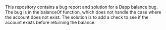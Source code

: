 This repository contains a bug report and solution for a Dapp balance bug. The bug is in the balanceOf function, which does not handle the case where the account does not exist. The solution is to add a check to see if the account exists before returning the balance.